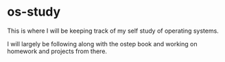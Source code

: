 # os-study

This is where I will be keeping track of my self study of operating systems. 


I will largely be following along with the ostep book and working on homework and projects from there.

